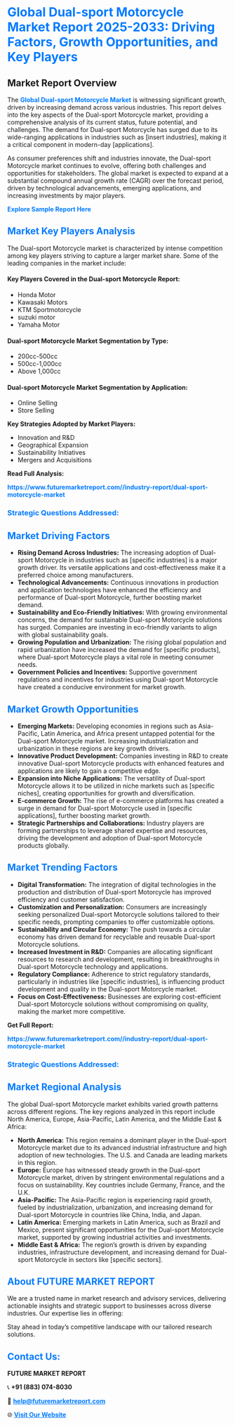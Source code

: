 <h1 style="color: #007BFF;">Global Dual-sport Motorcycle Market Report 2025-2033: Driving Factors, Growth Opportunities, and Key Players</h1>

<section id="overview">
<h2>Market Report Overview</h2>
<p>The <a href="https://www.futuremarketreport.com//industry-report/dual-sport-motorcycle-market" style="color: #007BFF; text-decoration: none;"><strong>Global Dual-sport Motorcycle Market</strong></a> is witnessing significant growth, driven by increasing demand across various industries. This report delves into the key aspects of the Dual-sport Motorcycle market, providing a comprehensive analysis of its current status, future potential, and challenges. The demand for Dual-sport Motorcycle has surged due to its wide-ranging applications in industries such as [insert industries], making it a critical component in modern-day [applications].</p>
<p>As consumer preferences shift and industries innovate, the Dual-sport Motorcycle market continues to evolve, offering both challenges and opportunities for stakeholders. The global market is expected to expand at a substantial compound annual growth rate (CAGR) over the forecast period, driven by technological advancements, emerging applications, and increasing investments by major players.</p>
</section>

<section id="overview">
<p><a href="https://www.futuremarketreport.com//request-sample/reportId=56853" style="color: #007BFF; text-decoration: none;"><strong>Explore Sample Report Here</strong></a></p>
</section>

<section id="key-players">
<h2 style="color: #007BFF;">Market Key Players Analysis</h2>
<p>The Dual-sport Motorcycle market is characterized by intense competition among key players striving to capture a larger market share. Some of the leading companies in the market include:</p>
<h4>Key Players Covered in the Dual-sport Motorcycle Report:</h4>
<ul><li>Honda Motor</li><li>Kawasaki Motors</li><li>KTM Sportmotorcycle</li><li>suzuki motor</li><li>Yamaha Motor</li></ul>
<h4>Dual-sport Motorcycle Market Segmentation by Type:</h4>
<ul><li>200cc-500cc</li><li>500cc-1,000cc</li><li>Above 1,000cc</li></ul>

<h4>Dual-sport Motorcycle Market Segmentation by Application:</h4>
<ul><li>Online Selling</li><li>Store Selling</li></ul>
<p><strong>Key Strategies Adopted by Market Players:</strong></p>
<ul>
<li>Innovation and R&D</li>
<li>Geographical Expansion</li>
<li>Sustainability Initiatives</li>
<li>Mergers and Acquisitions</li>
</ul>
</section>

<section>
<p><strong>Read Full Analysis: </strong></p><a href="https://www.futuremarketreport.com//industry-report/dual-sport-motorcycle-market" style="color: #007BFF; text-decoration: none;"><strong>https://www.futuremarketreport.com//industry-report/dual-sport-motorcycle-market</strong></a>
<h3 style="color: #007BFF;">Strategic Questions Addressed:</h3>
</section>

<section id="driving-factors">
<h2 style="color: #007BFF;">Market Driving Factors</h2>
<ul>
<li><strong>Rising Demand Across Industries:</strong> The increasing adoption of Dual-sport Motorcycle in industries such as [specific industries] is a major growth driver. Its versatile applications and cost-effectiveness make it a preferred choice among manufacturers.</li>
<li><strong>Technological Advancements:</strong> Continuous innovations in production and application technologies have enhanced the efficiency and performance of Dual-sport Motorcycle, further boosting market demand.</li>
<li><strong>Sustainability and Eco-Friendly Initiatives:</strong> With growing environmental concerns, the demand for sustainable Dual-sport Motorcycle solutions has surged. Companies are investing in eco-friendly variants to align with global sustainability goals.</li>
<li><strong>Growing Population and Urbanization:</strong> The rising global population and rapid urbanization have increased the demand for [specific products], where Dual-sport Motorcycle plays a vital role in meeting consumer needs.</li>
<li><strong>Government Policies and Incentives:</strong> Supportive government regulations and incentives for industries using Dual-sport Motorcycle have created a conducive environment for market growth.</li>
</ul>
</section>

<section id="growth-opportunities">
<h2 style="color: #007BFF;">Market Growth Opportunities</h2>
<ul>
<li><strong>Emerging Markets:</strong> Developing economies in regions such as Asia-Pacific, Latin America, and Africa present untapped potential for the Dual-sport Motorcycle market. Increasing industrialization and urbanization in these regions are key growth drivers.</li>
<li><strong>Innovative Product Development:</strong> Companies investing in R&D to create innovative Dual-sport Motorcycle products with enhanced features and applications are likely to gain a competitive edge.</li>
<li><strong>Expansion into Niche Applications:</strong> The versatility of Dual-sport Motorcycle allows it to be utilized in niche markets such as [specific niches], creating opportunities for growth and diversification.</li>
<li><strong>E-commerce Growth:</strong> The rise of e-commerce platforms has created a surge in demand for Dual-sport Motorcycle used in [specific applications], further boosting market growth.</li>
<li><strong>Strategic Partnerships and Collaborations:</strong> Industry players are forming partnerships to leverage shared expertise and resources, driving the development and adoption of Dual-sport Motorcycle products globally.</li>
</ul>
</section>

<section id="trending-factors">
<h2 style="color: #007BFF;">Market Trending Factors</h2>
<ul>
<li><strong>Digital Transformation:</strong> The integration of digital technologies in the production and distribution of Dual-sport Motorcycle has improved efficiency and customer satisfaction.</li>
<li><strong>Customization and Personalization:</strong> Consumers are increasingly seeking personalized Dual-sport Motorcycle solutions tailored to their specific needs, prompting companies to offer customizable options.</li>
<li><strong>Sustainability and Circular Economy:</strong> The push towards a circular economy has driven demand for recyclable and reusable Dual-sport Motorcycle solutions.</li>
<li><strong>Increased Investment in R&D:</strong> Companies are allocating significant resources to research and development, resulting in breakthroughs in Dual-sport Motorcycle technology and applications.</li>
<li><strong>Regulatory Compliance:</strong> Adherence to strict regulatory standards, particularly in industries like [specific industries], is influencing product development and quality in the Dual-sport Motorcycle market.</li>
<li><strong>Focus on Cost-Effectiveness:</strong> Businesses are exploring cost-efficient Dual-sport Motorcycle solutions without compromising on quality, making the market more competitive.</li>
</ul>
</section>

<section>
<p><strong>Get Full Report: </strong></p><a href="https://www.futuremarketreport.com//industry-report/dual-sport-motorcycle-market" style="color: #007BFF; text-decoration: none;"><strong>https://www.futuremarketreport.com//industry-report/dual-sport-motorcycle-market</strong></a>
<h3 style="color: #007BFF;">Strategic Questions Addressed:</h3>
</section>


<section id="regional-analysis">
<h2 style="color: #007BFF;">Market Regional Analysis</h2>
<p>The global Dual-sport Motorcycle market exhibits varied growth patterns across different regions. The key regions analyzed in this report include North America, Europe, Asia-Pacific, Latin America, and the Middle East & Africa:</p>
<ul>
<li><strong>North America:</strong> This region remains a dominant player in the Dual-sport Motorcycle market due to its advanced industrial infrastructure and high adoption of new technologies. The U.S. and Canada are leading markets in this region.</li>
<li><strong>Europe:</strong> Europe has witnessed steady growth in the Dual-sport Motorcycle market, driven by stringent environmental regulations and a focus on sustainability. Key countries include Germany, France, and the U.K.</li>
<li><strong>Asia-Pacific:</strong> The Asia-Pacific region is experiencing rapid growth, fueled by industrialization, urbanization, and increasing demand for Dual-sport Motorcycle in countries like China, India, and Japan.</li>
<li><strong>Latin America:</strong> Emerging markets in Latin America, such as Brazil and Mexico, present significant opportunities for the Dual-sport Motorcycle market, supported by growing industrial activities and investments.</li>
<li><strong>Middle East & Africa:</strong> The region’s growth is driven by expanding industries, infrastructure development, and increasing demand for Dual-sport Motorcycle in sectors like [specific sectors].</li>
</ul>
</section>

<footer>
<h2 style="color: #007BFF;">About FUTURE MARKET REPORT</h2>
<p>We are a trusted name in market research and advisory services, delivering actionable insights and strategic support to businesses across diverse industries. Our expertise lies in offering:</p>

<p>Stay ahead in today’s competitive landscape with our tailored research solutions.</p>

<h2 style="color: #007BFF;">Contact Us:</h2>
<p><strong>FUTURE MARKET REPORT</strong></p>
<p>📞 <strong>+91 (883) 074-8030</strong></p>
<p>📧 <strong><a href="mailto:help@futuremarketreport.com" style="color: #007BFF;">help@futuremarketreport.com</a></strong></p>
<p>🌐 <strong><a href="https://www.futuremarketreport.com/" style="color: #007BFF;">Visit Our Website</a></strong></p>
</footer>
